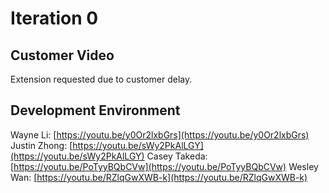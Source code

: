 Iteration 0
============

## Customer Video
Extension requested due to customer delay.

## Development Environment

Wayne Li: [https://youtu.be/y0Or2lxbGrs](https://youtu.be/y0Or2lxbGrs)
Justin Zhong: [https://youtu.be/sWy2PkAlLGY](https://youtu.be/sWy2PkAlLGY)
Casey Takeda: [https://youtu.be/PoTyyBQbCVw](https://youtu.be/PoTyyBQbCVw)
Wesley Wan: [https://youtu.be/RZlqGwXWB-k](https://youtu.be/RZlqGwXWB-k)

